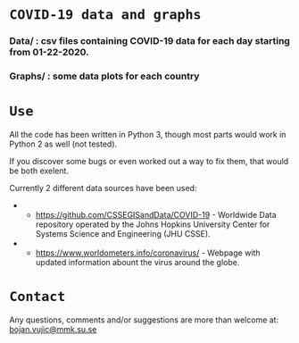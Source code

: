 # `COVID-19 data and graphs`

### Data/   : csv files containing COVID-19 data for each day starting from 01-22-2020.
### Graphs/ : some data plots for each country





`Use`
==========
All the code has been written in Python 3, though most parts would work in Python 2 as well (not tested).

If you discover some bugs or even worked out a way to fix them, that would be both exelent.

Currently 2 different data sources have been used:

* - https://github.com/CSSEGISandData/COVID-19 - Worldwide Data repository operated by the Johns Hopkins University Center for Systems Science and Engineering (JHU CSSE). 

* - https://www.worldometers.info/coronavirus/ - Webpage with updated information abount the virus around the globe.


`Contact`
=======

Any questions, comments and/or suggestions are more than welcome at: bojan.vujic@mmk.su.se



